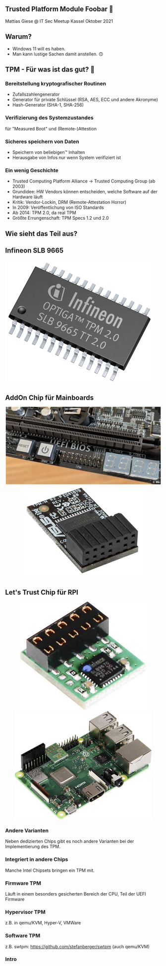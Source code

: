 ## Trusted Platform Module Foobar 💾

Mattias Giese @ IT Sec Meetup Kassel Oktober 2021



## Warum?

* Windows 11 will es haben.
* Man kann lustige Sachen damit anstellen. 🙃



## TPM - Für was ist das gut? 🤔


### Bereitstellung kryptografischer Routinen

* Zufallszahlengenerator
* Generator für private Schlüssel (RSA, AES, ECC und andere Akronyme)
* Hash-Generator (SHA-1, SHA-256)


### Verifizierung des Systemzustandes

für "Measured Boot" und (Remote-)Attestion


### Sicheres speichern von Daten

* Speichern von beliebigen™ Inhalten
* Herausgabe von Infos nur wenn System verifiziert ist


### Ein wenig Geschichte

* Trusted Computing Platform Alliance -> Trusted Computing Group (ab 2003)
* Grundidee: HW Vendors können entscheiden, welche Software auf der Hardware läuft
* Kritik: Vendor-Lockin, DRM (Remote-Attestation Horror)
* In 2009: Veröffentlichung von ISO Standards
* Ab 2014: TPM 2.0, da real TPM
* Größte Errungenschaft: TPM Specs 1.2 und 2.0



## Wie sieht das Teil aus?


## Infineon SLB 9665

![Image of Infineon TPM chip](img/Infineon_SLB_9665.png)


## AddOn Chip für Mainboards

<p align="center">
  <img src="img/tpm_socket_mainboard.webp" height="250">
  <img src="img/asus_tpm_addon.webp" height="300">
</p>


## Let's Trust Chip für RPI

<p align="center">
  <img src="img/rpi4_tpm_1.jpg" height="350">
  <img src="img/rpi4_tpm_2.jpg" height="350">
</p>



### Andere Varianten

Neben dedizierten Chips gibt es noch andere Varianten bei der Implementierung des TPM.


### Integriert in andere Chips

Manche Intel Chipsets bringen ein TPM mit.


### Firmware TPM

Läuft in einem besonders gesicherten Bereich der CPU, Teil der UEFI Firmware


### Hypervisor TPM

z.B. in qemu/KVM, Hyper-V, VMWare


### Software TPM

z.B. swtpm: https://github.com/stefanberger/swtpm (auch qemu/KVM)



### Intro
